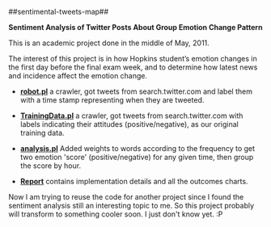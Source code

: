 ##sentimental-tweets-map##


**Sentiment Analysis of Twitter Posts About Group Emotion Change Pattern**

This is an academic project done in the middle of May, 2011.

The interest of this project is in how Hopkins student’s emotion changes in the first day before the final exam week,
and to determine how latest news and incidence affect the emotion change.

- [**robot.pl**](https://github.com/sukekiyo/sentimental-tweets-map/blob/master/robot.pl) a crawler, got tweets from search.twitter.com and label them with a time stamp representing when they are tweeted.

- [**TrainingData.pl**](https://github.com/sukekiyo/sentimental-tweets-map/blob/master/TrainingData.pl) a crawler, got tweets from search.twitter.com with labels indicating their attitudes (positive/negative), as our original training data.

- [**analysis.pl**](https://github.com/sukekiyo/sentimental-tweets-map/blob/master/analysis.pl) Added weights to words according to the frequency to get two emotion 'score' (positive/negative) for any given time, then group the score by hour.

- [**Report**](https://github.com/sukekiyo/sentimental-tweets-map/blob/master/Final%20Project%20Report_Xi%20Wang%2C%20Yining%20Wang.pdf) contains implementation details and all the outcomes charts.

Now I am trying to reuse the code for another project since I found the sentiment analysis still an interesting topic to me. So this project probably will transform to something cooler soon. I just don't know yet. :P
